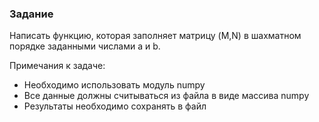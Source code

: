 ### Задание 
Написать функцию, которая заполняет матрицу (M,N) в шахматном порядке заданными числами a и b.

Примечания к задаче:
- Необходимо использовать модуль numpy
- Все данные должны считываться из файла в виде массива numpy
- Результаты необходимо сохранять в файл